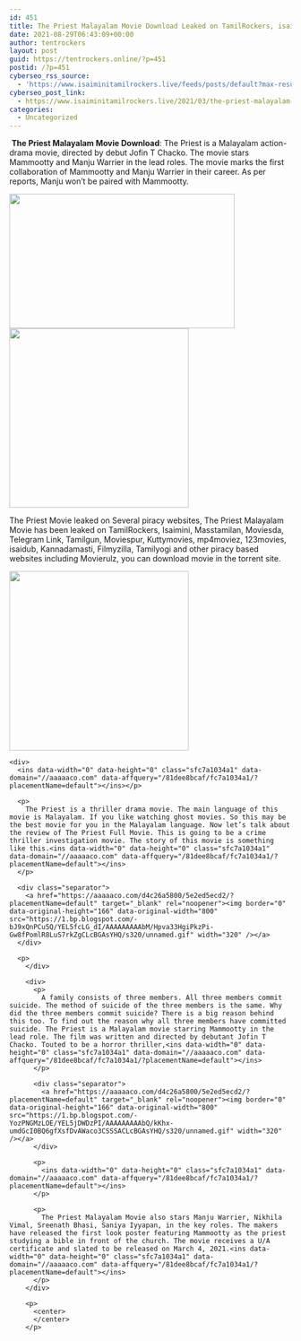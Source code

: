 ```yaml
---
id: 451
title: The Priest Malayalam Movie Download Leaked on TamilRockers, isaimini– 2021
date: 2021-08-29T06:43:09+00:00
author: tentrockers
layout: post
guid: https://tentrockers.online/?p=451
postid: /?p=451
cyberseo_rss_source:
  - 'https://www.isaiminitamilrockers.live/feeds/posts/default?max-results=150&start-index=151'
cyberseo_post_link:
  - https://www.isaiminitamilrockers.live/2021/03/the-priest-malayalam-movie-download.html
categories:
  - Uncategorized
---
```

<meta content="&nbsp; The Priest Malayalam Movie Download : The Priest is a Malayalam action-drama movie, directed by debut Jofin T Chacko. The movie stars Mamm..." name="twitter:description" />

  


<center>
</center>

&nbsp;**The Priest Malayalam Movie Download**<span face="Verdana, Geneva, sans-serif">: The Priest is a Malayalam action-drama movie, directed by debut Jofin T Chacko. The movie stars Mammootty and Manju Warrier in the lead roles. The movie marks the first collaboration of Mammootty and Manju Warrier in their career. As per reports, Manju won’t be paired with Mammootty.</span><ins data-width="0" data-height="0" class="sfc7a1034a1" data-domain="//aaaaaco.com" data-affquery="/81dee8bcaf/fc7a1034a1/?placementName=default"></ins>

<div class="separator">
  <a href="https://1.bp.blogspot.com/-Gvg_5XpaHA8/YEL5USQfLoI/AAAAAAAAAbA/7a8O6DyFDksaaRXV08GZyXs-1ysQPfLWwCLcBGAsYHQ/s480/hqdefault%2B%25281%2529.jpg"><img loading="lazy" border="0" data-original-height="360" data-original-width="480" height="240" src="https://1.bp.blogspot.com/-Gvg_5XpaHA8/YEL5USQfLoI/AAAAAAAAAbA/7a8O6DyFDksaaRXV08GZyXs-1ysQPfLWwCLcBGAsYHQ/w402-h240/hqdefault%2B%25281%2529.jpg" width="402" /></a>
</div>



<div class="separator">
  <a href="https://aaaaaco.com/d4c26a5800/5e2ed5ecd2/?placementName=default" target="_blank" rel="noopener"><img border="0" data-original-height="166" data-original-width="800" src="https://1.bp.blogspot.com/-q1RlQUzTN68/YEL5YPul0SI/AAAAAAAAAbE/vwjzS5678bYkpkUAstNWj60goprPWzZewCLcBGAsYHQ/s320/unnamed.gif" width="320" /></a>
</div>

<span face="Verdana, Geneva, sans-serif">The Priest Movie leaked on Several piracy websites, The Priest Malayalam Movie has been leaked on TamilRockers, Isaimini, Masstamilan, Moviesda, Telegram Link, Tamilgun, Moviespur, Kuttymovies, mp4moviez, 123movies, isaidub, Kannadamasti, Filmyzilla, Tamilyogi and other piracy based websites including Movierulz, you can download movie in the torrent site.</span>

<div>
  <div class="separator">
    <a href="https://aaaaaco.com/d4c26a5800/5e2ed5ecd2/?placementName=default" target="_blank" rel="noopener"><img border="0" data-original-height="166" data-original-width="800" src="https://1.bp.blogspot.com/-h6nTdvVa0G0/YEL5bn7qloI/AAAAAAAAAbI/bmZCac0DNHoA-WIYHOc4VnZzgUXkiIiQQCLcBGAsYHQ/s320/unnamed.gif" width="320" /></a>
  </div>
  
  <p>
    </div> 
    
    <div>
      <ins data-width="0" data-height="0" class="sfc7a1034a1" data-domain="//aaaaaco.com" data-affquery="/81dee8bcaf/fc7a1034a1/?placementName=default"></ins></p> 
      
      <p>
        The Priest is a thriller drama movie. The main language of this movie is Malayalam. If you like watching ghost movies. So this may be the best movie for you in the Malayalam language. Now let’s talk about the review of The Priest Full Movie. This is going to be a crime thriller investigation movie. The story of this movie is something like this.<ins data-width="0" data-height="0" class="sfc7a1034a1" data-domain="//aaaaaco.com" data-affquery="/81dee8bcaf/fc7a1034a1/?placementName=default"></ins>
      </p>
      
      <div class="separator">
        <a href="https://aaaaaco.com/d4c26a5800/5e2ed5ecd2/?placementName=default" target="_blank" rel="noopener"><img border="0" data-original-height="166" data-original-width="800" src="https://1.bp.blogspot.com/-bJ9xQnPCu5Q/YEL5fcLG_dI/AAAAAAAAAbM/Hpva33HgiPkzPi-Gw8fPomlR8LuS7rkZgCLcBGAsYHQ/s320/unnamed.gif" width="320" /></a>
      </div>
      
      <p>
        </div> 
        
        <div>
          <p>
            A family consists of three members. All three members commit suicide. The method of suicide of the three members is the same. Why did the three members commit suicide? There is a big reason behind this too. To find out the reason why all three members have committed suicide. The Priest is a Malayalam movie starring Mammootty in the lead role. The film was written and directed by debutant Jofin T Chacko. Touted to be a horror thriller,<ins data-width="0" data-height="0" class="sfc7a1034a1" data-domain="//aaaaaco.com" data-affquery="/81dee8bcaf/fc7a1034a1/?placementName=default"></ins>
          </p>
          
          <div class="separator">
            <a href="https://aaaaaco.com/d4c26a5800/5e2ed5ecd2/?placementName=default" target="_blank" rel="noopener"><img border="0" data-original-height="166" data-original-width="800" src="https://1.bp.blogspot.com/-YozPNGMzLOE/YEL5jDWDzPI/AAAAAAAAAbQ/kKhx-umdGcI0BQ6gfXsfDvAWaco3CSSSACLcBGAsYHQ/s320/unnamed.gif" width="320" /></a>
          </div>
          
          <p>
            <ins data-width="0" data-height="0" class="sfc7a1034a1" data-domain="//aaaaaco.com" data-affquery="/81dee8bcaf/fc7a1034a1/?placementName=default"></ins>
          </p>
          
          <p>
            The Priest Malayalam Movie also stars Manju Warrier, Nikhila Vimal, Sreenath Bhasi, Saniya Iyyapan, in the key roles. The makers have released the first look poster featuring Mammootty as the priest studying a bible in front of the church. The movie receives a U/A certificate and slated to be released on March 4, 2021.<ins data-width="0" data-height="0" class="sfc7a1034a1" data-domain="//aaaaaco.com" data-affquery="/81dee8bcaf/fc7a1034a1/?placementName=default"></ins>
          </p>
        </div>
        
        <p>
          <center>
          </center>
        </p>